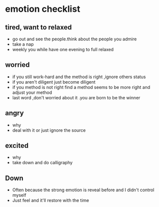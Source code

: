 # emotion checklist 

## tired, want to relaxed  

- go out and see the people.think about the people you admire 
- take a nap
- weekly you while have one evening to full relaxed 

## worried 

- if you still work-hard and the method is right ,ignore others status  
- if you aren't diligent just become diligent  
- if you method is not right find a method seems to be more right and adjust your method 
- last word ,don't worried about it .you are born to be the winner 

## angry 

- why 
- deal with it or just ignore the source

## excited 

- why 
- take down and do calligraphy 

## Down

- Often because the strong emotion is reveal before and I didn't control myself
- Just feel and it'll restore with the time